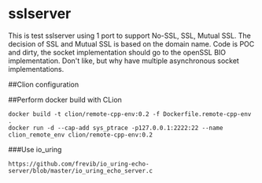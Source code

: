 # sslserver
This is test sslserver using 1 port to support No-SSL, SSL, Mutual SSL. The decision of SSL and Mutual SSL is based on the domain name. Code is POC and dirty, the socket implementation should go to the openSSL BIO implementation. Don't like, but why have multiple asynchronous socket implementations.

##Clion configuration

##Perform docker build with CLion

```
docker build -t clion/remote-cpp-env:0.2 -f Dockerfile.remote-cpp-env .
docker run -d --cap-add sys_ptrace -p127.0.0.1:2222:22 --name clion_remote_env clion/remote-cpp-env:0.2
```

###Use io_uring

```
https://github.com/frevib/io_uring-echo-server/blob/master/io_uring_echo_server.c
```